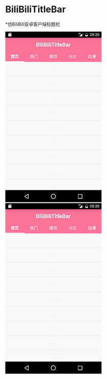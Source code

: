 # BiliBiliTitleBar

*仿BiliBili安卓客户端标题栏

![image](https://github.com/HOOOOOO/BiliBiliTitleBar/blob/master/gif/GIF1.gif)
![image](https://github.com/HOOOOOO/BiliBiliTitleBar/blob/master/gif/GIF1.gif)
